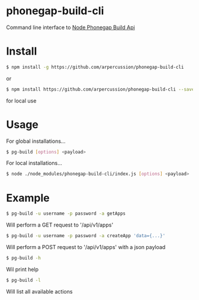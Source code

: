 # phonegap-build-cli
Command line interface to [Node Phonegap Build Api](https://github.com/phonegap/node-phonegap-build-api)

# Install

```bash
$ npm install -g https://github.com/arpercussion/phonegap-build-cli
```

or 

```bash
$ npm install https://github.com/arpercussion/phonegap-build-cli --save-dev
```

for local use

# Usage
For global installations...

```bash
$ pg-build [options] <payload>
```

For local installations...

```bash
$ node ./node_modules/phonegap-build-cli/index.js [options] <payload>
```

# Example
```bash
$ pg-build -u username -p password -a getApps
```

Will perform a GET request to '/api/v1/apps'

```bash
$ pg-build -u username -p password -a createApp 'data={...}'
```

Will perform a POST request to '/api/v1/apps' with a json payload

```bash
$ pg-build -h
```

Wil print help


```bash
$ pg-build -l
```

Will list all available actions
